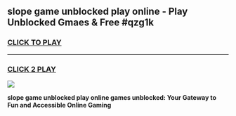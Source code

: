 
## slope game unblocked play online - Play Unblocked Gmaes & Free #qzg1k
<h3>
<a href="https://news.freeplayer.one?title=slope_game_unblocked_play_online&ref=24F">CLICK TO PLAY</a></h3>
<hr>

<h3>
<a href="https://news.freeplayer.one?title=slope_game_unblocked_play_online&ref=24F">CLICK 2 PLAY</a>
  
</h3>

<a href="https://news.freeplayer.one?title=slope_game_unblocked_play_online&ref=24F/"><img src="https://clearcache.store/games.png"></a>


**slope game unblocked play online games unblocked: Your Gateway to Fun and Accessible Online Gaming**
